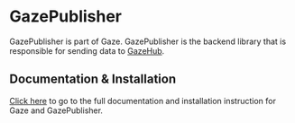 # GazePublisher

GazePublisher is part of Gaze.
GazePublisher is the backend library that is responsible for sending data to [GazeHub](https://github.com/isaaceindhoven/GazeHub).

## Documentation & Installation

[Click here](#) to go to the full documentation and installation instruction for Gaze and GazePublisher.